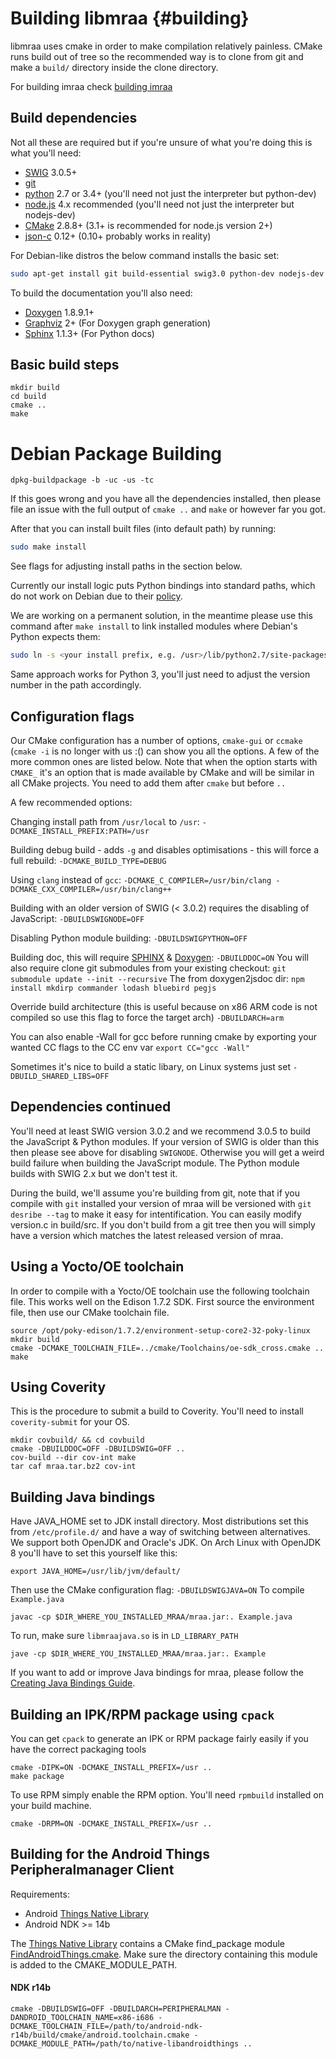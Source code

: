 Building libmraa                         {#building}
===============
libmraa uses cmake in order to make compilation relatively painless. CMake runs
build out of tree so the recommended way is to clone from git and make a `build/`
directory inside the clone directory.

For building imraa check [building imraa](./imraa.md)
## Build dependencies
Not all these are required but if you're unsure of what you're doing this is
what you'll need:
* [SWIG](http://swig.org) 3.0.5+
* [git](http://git-scm.com)
* [python](http://python.org) 2.7 or 3.4+ (you'll need not just the interpreter but python-dev)
* [node.js](http://nodejs.org) 4.x recommended (you'll need not just the interpreter but nodejs-dev)
* [CMake](http://cmake.org) 2.8.8+ (3.1+ is recommended for node.js version 2+)
* [json-c](https://github.com/json-c/json-c) 0.12+ (0.10+ probably works in reality)

For Debian-like distros the below command installs the basic set:

```bash
sudo apt-get install git build-essential swig3.0 python-dev nodejs-dev cmake libjson-c-dev
```

To build the documentation you'll also need:
* [Doxygen](http://www.stack.nl/~dimitri/doxygen/) 1.8.9.1+
* [Graphviz](http://graphviz.org/) 2+ (For Doxygen graph generation)
* [Sphinx](http://sphinx-doc.org/) 1.1.3+ (For Python docs)


## Basic build steps

~~~~~~~~~~~~~{.sh}
mkdir build
cd build
cmake ..
make
~~~~~~~~~~~~~

# Debian Package Building
```
dpkg-buildpackage -b -uc -us -tc
```

If this goes wrong and you have all the dependencies installed, then please
file an issue with the full output of `cmake ..` and `make` or however far you
got.

After that you can install built files (into default path) by running:


```bash
sudo make install
```

See flags for adjusting install paths in the section below.

Currently our install logic puts Python bindings into standard paths, which
do not work on Debian due to their
 [policy](http://www.debian.org/doc/packaging-manuals/python-policy/ch-python.html#s-paths).

We are working on a permanent solution, in the meantime please use this command
after `make install` to link installed modules where Debian's Python expects
them:

```bash
sudo ln -s <your install prefix, e.g. /usr>/lib/python2.7/site-packages/* /usr/lib/python2.7/dist-packages
```

Same approach works for Python 3, you'll just need to adjust the version number
in the path accordingly.

## Configuration flags

Our CMake configuration has a number of options, `cmake-gui` or `ccmake` (`cmake -i` is
no longer with us :() can show you all the options. A few of the more common
ones are listed below. Note that when the option starts with `CMAKE_` it's an
option that is made available by CMake and will be similar in all CMake
projects. You need to add them after `cmake` but before `..`

A few recommended options:

Changing install path from `/usr/local` to `/usr`:
 `-DCMAKE_INSTALL_PREFIX:PATH=/usr`

Building debug build - adds `-g` and disables optimisations - this will force a
full rebuild:
 `-DCMAKE_BUILD_TYPE=DEBUG`

Using `clang` instead of `gcc`:
 `-DCMAKE_C_COMPILER=/usr/bin/clang -DCMAKE_CXX_COMPILER=/usr/bin/clang++`

Building with an older version of SWIG (< 3.0.2) requires the disabling of JavaScript:
 `-DBUILDSWIGNODE=OFF`

Disabling Python module building:
 `-DBUILDSWIGPYTHON=OFF`

Building doc, this will require [SPHINX](http://sphinx-doc.org) &
[Doxygen](http://doxygen.org):
 `-DBUILDDOC=ON`
You will also require clone git submodules from your existing checkout:
 `git submodule update --init --recursive`
The from doxygen2jsdoc dir:
 `npm install mkdirp commander lodash bluebird pegjs`

Override build architecture (this is useful because on x86 ARM code is not
compiled so use this flag to force the target arch)
 `-DBUILDARCH=arm`

You can also enable -Wall for gcc before running cmake by exporting your wanted
CC flags to the CC env var
  `export CC="gcc -Wall"`

Sometimes it's nice to build a static libary, on Linux systems just set
   `-DBUILD_SHARED_LIBS=OFF`

## Dependencies continued

You'll need at least SWIG version 3.0.2 and we recommend 3.0.5 to build the
JavaScript & Python modules. If your version of SWIG is older than this then
please see above for disabling `SWIGNODE`. Otherwise you will get a weird build
failure when building the JavaScript module. The Python module builds with SWIG
2.x but we don't test it.

During the build, we'll assume you're building from git, note that if you
compile with `git` installed your version of mraa will be versioned with `git
desribe --tag` to make it easy for intentification. You can easily modify
version.c in build/src. If you don't build from a git tree then you will simply
have a version which matches the latest released version of mraa.

## Using a Yocto/OE toolchain

In order to compile with a Yocto/OE toolchain use the following toolchain file.
This works well on the Edison 1.7.2 SDK. First source the environment file, then
use our CMake toolchain file.

~~~~~~~~~~~~~{.sh}
source /opt/poky-edison/1.7.2/environment-setup-core2-32-poky-linux
mkdir build
cmake -DCMAKE_TOOLCHAIN_FILE=../cmake/Toolchains/oe-sdk_cross.cmake ..
make
~~~~~~~~~~~~~

## Using Coverity

This is the procedure to submit a build to Coverity. You'll need to install
`coverity-submit` for your OS.

~~~~~~~~~~~~~{.sh}
mkdir covbuild/ && cd covbuild
cmake -DBUILDDOC=OFF -DBUILDSWIG=OFF ..
cov-build --dir cov-int make
tar caf mraa.tar.bz2 cov-int
~~~~~~~~~~~~~

## Building Java bindings
Have JAVA_HOME set to JDK install directory. Most distributions set this from `/etc/profile.d/`
 and have a way of switching between alternatives. We support both OpenJDK and Oracle's JDK.
 On Arch Linux with OpenJDK 8 you'll have to set this yourself like this:
~~~~~~~~~~~~~{.sh}
export JAVA_HOME=/usr/lib/jvm/default/
~~~~~~~~~~~~~
Then use the CMake configuration flag:
 `-DBUILDSWIGJAVA=ON`
To compile `Example.java`
~~~~~~~~~~~~~{.sh}
javac -cp $DIR_WHERE_YOU_INSTALLED_MRAA/mraa.jar:. Example.java
~~~~~~~~~~~~~
To run, make sure `libmraajava.so` is in `LD_LIBRARY_PATH`
 ~~~~~~~~~~~~~{.sh}
jave -cp $DIR_WHERE_YOU_INSTALLED_MRAA/mraa.jar:. Example
~~~~~~~~~~~~~

If you want to add or improve Java bindings for mraa, please follow the [Creating Java Bindings Guide](https://github.com/intel-iot-devkit/upm/blob/master/docs/creating_java_bindings.md).

## Building an IPK/RPM package using `cpack`

You can get `cpack` to generate an IPK or RPM package fairly easily if you have
the correct packaging tools

~~~~~~~~~~~~~{.sh}
cmake -DIPK=ON -DCMAKE_INSTALL_PREFIX=/usr ..
make package
~~~~~~~~~~~~~

To use RPM simply enable the RPM option. You'll need `rpmbuild` installed on your
build machine.

~~~~~~~~~~~~~{.sh}
cmake -DRPM=ON -DCMAKE_INSTALL_PREFIX=/usr ..
~~~~~~~~~~~~~

## Building for the Android Things Peripheralmanager Client

Requirements:
* Android [Things Native Library](https://github.com/androidthings/native-libandroidthings)
* Android NDK >= 14b

The [Things Native Library](https://github.com/androidthings/native-libandroidthings) contains a CMake find_package module
[FindAndroidThings.cmake](https://github.com/androidthings/native-libandroidthings/blob/master/FindAndroidThings.cmake). Make sure the directory containing this module is
added to the CMAKE_MODULE_PATH.

#### NDK r14b
~~~~~~~~~~~~~{.sh}
cmake -DBUILDSWIG=OFF -DBUILDARCH=PERIPHERALMAN -DANDROID_TOOLCHAIN_NAME=x86-i686 -DCMAKE_TOOLCHAIN_FILE=/path/to/android-ndk-r14b/build/cmake/android.toolchain.cmake -DCMAKE_MODULE_PATH=/path/to/native-libandroidthings ..
~~~~~~~~~~~~~

